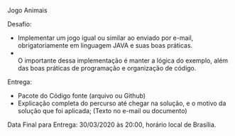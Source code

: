 Jogo Animais

 Desafio:
- Implementar um jogo igual ou similar ao enviado por e-mail, obrigatoriamente em linguagem JAVA e suas boas práticas.
- <br>O importante dessa implementação é manter a lógica do exemplo, além das boas práticas de programação e organização de código.</br>

Entrega:
- Pacote do Código fonte (arquivo ou Github)
- Explicação completa do percurso até chegar na solução, e o motivo da solução que foi aplicada; (Texto no e-mail ou documento) 

Data Final para Entrega: 30/03/2020 às 20:00, horário local de Brasília.
